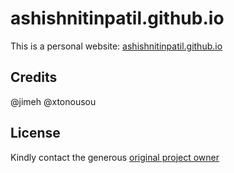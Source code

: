 # ashishnitinpatil.github.io

This is a personal website: [ashishnitinpatil.github.io](https://ashishnitinpatil.github.io/)

## Credits
@jimeh @xtonousou

## License
Kindly contact the generous [original project owner](https://xtonousou.github.io/)